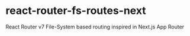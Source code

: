 # react-router-fs-routes-next
React Router v7 File-System based routing inspired in Next.js App Router
